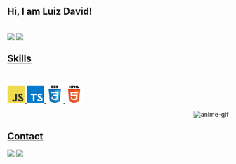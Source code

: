 <!-- <h1 align="left">Hi, i am Luiz David</h1>
<br>

<div>
<a href="https://github.com/luiz-david05">
<img loading="lazy" height="180em" src="https://github-readme-stats.vercel.app/api/top-langs/?username=luiz-david05&layout=compact&langs_count=7&theme=tokyonight"/>
</a>
</div>
<br>
<picture>
  <source
    srcset="https://github-readme-stats.vercel.app/api?username=luiz-david05&show_icons=true&theme=tokyonight"
    media="(prefers-color-scheme: dark)"
  />
  <source
    srcset="https://github-readme-stats.vercel.app/api?username=luiz-david05&show_icons=true"
    media="(prefers-color-scheme: light), (prefers-color-scheme: no-preference)"
  />
  <img src="https://github-readme-stats.vercel.app/api?username=luiz-david05&show_icons=true" />
</picture>
</div>
<br>

<div>
*Skills:* 
<p align="left"> </a> <a href="https://developer.mozilla.org/en-US/docs/Web/JavaScript" target="_blank" rel="noreferrer"> <img src="https://raw.githubusercontent.com/devicons/devicon/master/icons/javascript/javascript-original.svg" alt="javascript" width="40" height="40"/> <a href="https://www.typescriptlang.org" target="_blank" rel="noreferrer">
  <img src="https://raw.githubusercontent.com/devicons/devicon/master/icons/typescript/typescript-original.svg" alt="typescript" width="40" height="40"/>
</a> <a href="https://www.w3schools.com/css/" target="_blank" rel="noreferrer"> <img src="https://raw.githubusercontent.com/devicons/devicon/master/icons/css3/css3-original-wordmark.svg" alt="css3" width="40" height="40"/> </a> <a href="https://www.w3.org/html/" target="_blank" rel="noreferrer"> <img src="https://raw.githubusercontent.com/devicons/devicon/master/icons/html5/html5-original-wordmark.svg" alt="html5" width="40" height="40"/></p>
</div>
<br>

<div>

*Contact:*
    <p align="left"> <a href="https://www.linkedin.com/in/luiz-david-silva-gomes-88542026b/" target="_blank"><img align="center" src="https://raw.githubusercontent.com/devicons/devicon/master/icons/linkedin/linkedin-original.svg" alt="luiz david silva gomes" height="30" width="40" /></a> </p>
</div>
<br> -->

## Hi, I am Luiz David! 
</br>

 <div>
  <a href="https://github.com/luiz-david05">
   <img align="center" height="170" src="https://github-readme-stats.vercel.app/api/top-langs/?username=luiz-david05&layout=compact&langs_count=16&theme=tokyonight"/>
  <img align="center" src="https://github-readme-stats.vercel.app/api?username=luiz-david05&show_icons=true&theme=tokionight&include_all_commits=true&count_private=true&hide=issues"/>
</div>
 
 ## Skills
<div style="display: inline_block"><br>
  <p align="left"> </a> <a href="https://developer.mozilla.org/en-US/docs/Web/JavaScript" target="_blank" rel="noreferrer"> <img src="https://raw.githubusercontent.com/devicons/devicon/master/icons/javascript/javascript-original.svg" alt="javascript" width="40" height="40"/> <a href="https://www.typescriptlang.org" target="_blank" rel="noreferrer">
  <img src="https://raw.githubusercontent.com/devicons/devicon/master/icons/typescript/typescript-original.svg" alt="typescript" width="40" height="40"/>
  </a> <a href="https://www.w3schools.com/css/" target="_blank" rel="noreferrer"> <img src="https://raw.githubusercontent.com/devicons/devicon/master/icons/css3/css3-original-wordmark.svg" alt="css3" width="40" height="40"/> </a> <a href="https://www.w3.org/html/" target="_blank" rel="noreferrer"> <img src="https://raw.githubusercontent.com/devicons/devicon/master/icons/html5/html5-original-wordmark.svg" alt="html5" width="40" height="40"/></p>
  <img align="right" height="180em" alt="anime-gif" src="https://media1.tenor.com/m/N8GbwEQrxpkAAAAC/totoro-anime.gif">
</div>
  
</br>

## Contact 
<div> 
  <a href="https://www.linkedin.com/in/luiz-david-silva-gomes-88542026b/" target="_blank"><img src="https://img.shields.io/badge/-LinkedIn-%230077B5?style=for-the-badge&logo=linkedin&logoColor=white" target="_blank"></a> 
  <a href="https://instagram.com/luiz.david05" target="_blank"><img src="https://img.shields.io/badge/-Instagram-%23E4405F?style=for-the-badge&logo=instagram&logoColor=white" target="_blank"></a>
 </br>
</br>
 
  <!-- ![Snake animation](https://github.com/eagrundy/eagrundy/blob/output/github-contribution-grid-snake.svg) -->
 
</div>